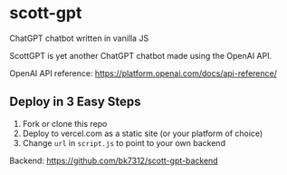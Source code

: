 # scott-gpt
ChatGPT chatbot written in vanilla JS

ScottGPT is yet another ChatGPT chatbot made using the OpenAI API.

OpenAI API reference: https://platform.openai.com/docs/api-reference/

## Deploy in 3 Easy Steps
1. Fork or clone this repo
2. Deploy to vercel.com as a static site (or your platform of choice)
3. Change ```url``` in ```script.js``` to point to your own backend

Backend: https://github.com/bk7312/scott-gpt-backend
